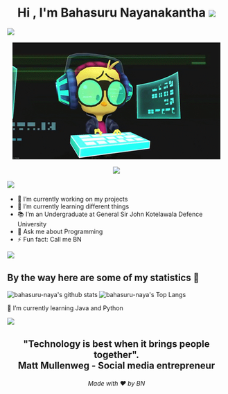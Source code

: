 <h1 align="center"><b>Hi , I'm Bahasuru Nayanakantha </b><img src="https://media.giphy.com/media/hvRJCLFzcasrR4ia7z/giphy.gif" width="35"></h1>
<a ><img src="https://user-images.githubusercontent.com/73097560/115834477-dbab4500-a447-11eb-908a-139a6edaec5c.gif"></a>
<p align="center">
    <img  src="https://github.com/bahasuru-naya/bahasuru-naya/blob/main/giphy%20(1).gif" >
</p>
<p align="center">
  <a href="https://github.com/DenverCoder1/readme-typing-svg"><img src="https://readme-typing-svg.herokuapp.com?font=Time+New+Roman&color=cyan&size=25&center=true&vCenter=true&width=600&height=100&lines=Welcome+to+My+Github+Profile..&hearts;++;Computer+Engineering+Undergraduate,;Blogger,;Active+Learner/Researcher,;Love+to+learn+new+stuffs..<3"></a>
</p>

<a ><img src="https://user-images.githubusercontent.com/73097560/115834477-dbab4500-a447-11eb-908a-139a6edaec5c.gif"></a>
- 🔭 I’m currently working on my projects
- 🌱 I’m currently learning different things
- 📚 I’m an Undergraduate at General Sir John Kotelawala Defence University
- 💬 Ask me about Programming
- ⚡ Fun fact: Call me BN
  
<a ><img src="https://user-images.githubusercontent.com/73097560/115834477-dbab4500-a447-11eb-908a-139a6edaec5c.gif"></a>

## By the way here are some of my statistics 🚀
![bahasuru-naya's github stats](https://github-readme-stats.vercel.app/api?username=bahasuru-naya&show_icons=true&theme=tokyonight)
![bahasuru-naya's Top Langs](https://github-readme-stats.vercel.app/api/top-langs/?username=bahasuru-naya&theme=tokyonight&layout=compact)

🌱 I’m currently learning Java and Python

<a ><img src="https://user-images.githubusercontent.com/73097560/115834477-dbab4500-a447-11eb-908a-139a6edaec5c.gif"></a>

<h2 align="center">"Technology is best when it brings people together".<br>
Matt Mullenweg - Social media entrepreneur</a></h2>
<h6 align="center">Made with ❤️ by BN </h6>



